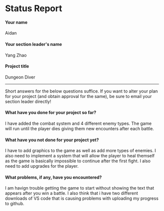 # Status Report

#### Your name

Aidan

#### Your section leader's name

Yang Zhao

#### Project title

Dungeon Diver

***

Short answers for the below questions suffice. If you want to alter your plan for your project (and obtain approval for the same), be sure to email your section leader directly!

#### What have you done for your project so far?

I have added the combat system and 4 different enemy types. The game will run until the player dies giving them new encounters after each battle.

#### What have you not done for your project yet?

I have to add graphics to the game as well as add more types of enemies. I also need to implement a system that will allow the player to heal themself as the game is basically impossible to continue after the first fight. I also need to add upgrades for the player.

#### What problems, if any, have you encountered?

I am havign trouble getting the game to start without showing the text that appears after you win a battle. I also think that i have two different downloads of VS code that is causing problems with uploading my progress to github.
